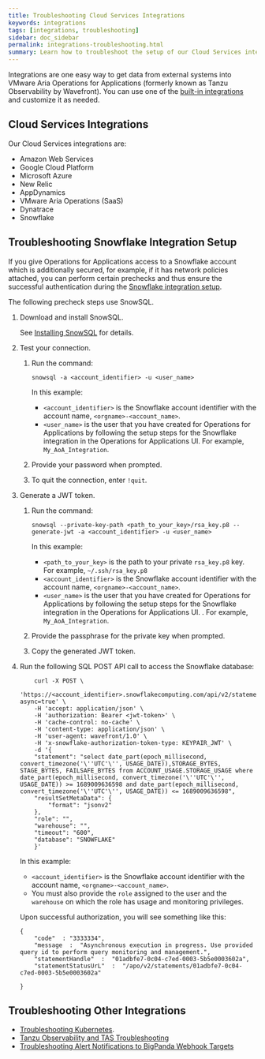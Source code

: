 ```yaml
---
title: Troubleshooting Cloud Services Integrations
keywords: integrations
tags: [integrations, troubleshooting]
sidebar: doc_sidebar
permalink: integrations-troubleshooting.html
summary: Learn how to troubleshoot the setup of our Cloud Services integrations.
---
```


Integrations are one easy way to get data from external systems into VMware Aria Operations for Applications (formerly known as Tanzu Observability by Wavefront). You can use one of the [built-in integrations](label_integrations%20list.html) and customize it as needed.

## Cloud Services Integrations

Our Cloud Services integrations are:

* Amazon Web Services
* Google Cloud Platform
* Microsoft Azure
* New Relic
* AppDynamics
* VMware Aria Operations (SaaS)
* Dynatrace
* Snowflake

## Troubleshooting Snowflake Integration Setup

If you give Operations for Applications access to a Snowflake account which is additionally secured, for example, if it has network policies attached, you can perform certain prechecks and thus ensure the successful authentication during the [Snowflake integration setup](snowflake.html).


The following precheck steps use SnowSQL.

1. Download and install SnowSQL.

   See [Installing SnowSQL](https://docs.snowflake.com/en/user-guide/snowsql-install-config) for details.
2. Test your connection.

    1. Run the command:

        ```
        snowsql -a <account_identifier> -u <user_name>

        ```

        In this example:
        
        * `<account_identifier>` is the Snowflake account identifier with the account name, `<orgname>-<account_name>`.
        * `<user_name>` is the user that you have created for Operations for Applications by following the setup steps for the Snowflake integration in the Operations for Applications UI. For example, `My_AoA_Integration`.
    
    2. Provide your password when prompted.
    3. To quit the connection, enter `!quit`.
3. Generate a JWT token.
    1. Run the command:

        ```
        snowsql --private-key-path <path_to_your_key>/rsa_key.p8 --generate-jwt -a <account_identifier> -u <user_name>

        ```
        In this example:
        
        * `<path_to_your_key>` is the path to your private `rsa_key.p8` key. For example, `~/.ssh/rsa_key.p8`
        * `<account_identifier>` is the Snowflake account identifier with the account name, `<orgname>-<account_name>`.
        * `<user_name>` is the user that you have created for Operations for Applications by following the setup steps for the Snowflake integration in the Operations for Applications UI. . For example, `My_AoA_Integration`.
    2. Provide the passphrase for the private key when prompted.
    3. Copy the generated JWT token.

4. Run the following SQL POST API call to access the Snowflake database:

    ```
        curl -X POST \
        'https://<account_identifier>.snowflakecomputing.com/api/v2/statements?async=true' \
        -H 'accept: application/json' \
        -H 'authorization: Bearer <jwt-token>' \
        -H 'cache-control: no-cache' \
        -H 'content-type: application/json' \
        -H 'user-agent: wavefront/1.0' \
        -H 'x-snowflake-authorization-token-type: KEYPAIR_JWT' \
        -d '{
        "statement": "select date_part(epoch_millisecond, convert_timezone('\''UTC'\'', USAGE_DATE)),STORAGE_BYTES, STAGE_BYTES, FAILSAFE_BYTES from ACCOUNT_USAGE.STORAGE_USAGE where date_part(epoch_millisecond, convert_timezone('\''UTC'\'', USAGE_DATE)) >= 1689009636598 and date_part(epoch_millisecond, convert_timezone('\''UTC'\'', USAGE_DATE)) <= 1689009636598",
        "resultSetMetaData": {
            "format": "jsonv2"
        },
        "role": "",
        "warehouse": "",
        "timeout": "600",
        "database": "SNOWFLAKE"
        }'

    ```
    
    In this example:
        
    * `<account_identifier>` is the Snowflake account identifier with the account name, `<orgname>-<account_name>`. 
    * You must also provide the `role` assigned to the user and the `warehouse` on which the role has usage and monitoring privileges.

    Upon successful authorization, you will see something like this:

    ```
    {
        "code"  : "3333334",
        "message  :  "Asynchronous execution in progress. Use provided query id to perform query monitoring and management.", 
        "statementHandle"  :  "01adbfe7-0c04-c7ed-0003-5b5e0003602a",
        "statementStatusUrL"  :  "/apo/v2/statements/01adbfe7-0c04-c7ed-0003-5b5e0003602a"

    }
    
    ```
    
## Troubleshooting Other Integrations

* [Troubleshooting Kubernetes](kubernetes_troubleshooting.html).
* [Tanzu Observability and TAS Troubleshooting](tas_to_troubleshooting.html)
* [Troubleshooting Alert Notifications to BigPanda Webhook Targets](integrations_bigpanda_troubleshooting.html)